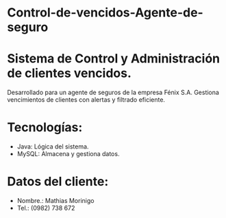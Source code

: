 # Control-de-vencidos-Agente-de-seguro
# Sistema de Control y Administración de clientes vencidos.
Desarrollado para un agente de seguros de la empresa Fénix S.A. Gestiona vencimientos de clientes con alertas y filtrado eficiente.
# Tecnologías:
 - Java: Lógica del sistema. 
 - MySQL: Almacena y gestiona datos.
# Datos del cliente:
 - Nombre.: Mathias Morinigo
 - Tel.: (0982) 738 672 
